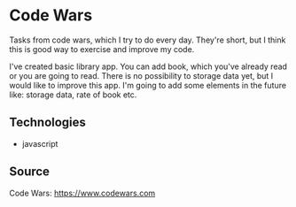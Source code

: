 # Code Wars

Tasks from code wars, which I try to do every day. They're short, but I think this is good way to exercise and improve my code. 

I've created basic library app. You can add book, which you've already read or you are going to read. 
There is no possibility to storage data yet, but I would like to improve this app. I'm going to add some elements in the future like:
storage data, rate of book etc.

## Technologies

* javascript

## Source

Code Wars: https://www.codewars.com
